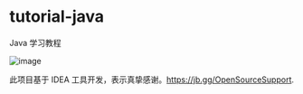 # tutorial-java
Java 学习教程

![image](https://user-images.githubusercontent.com/31031735/163426631-9bff1ca8-c6d3-4385-ab07-35ffbfab3ad9.png)

此项目基于 IDEA 工具开发，表示真挚感谢。https://jb.gg/OpenSourceSupport.
